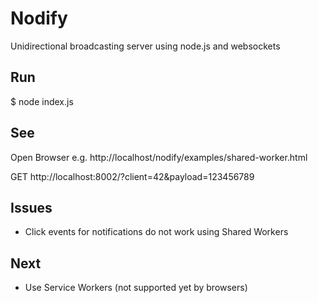 # Nodify

Unidirectional broadcasting server using node.js and websockets

## Run

$ node index.js

## See

Open Browser e.g. http://localhost/nodify/examples/shared-worker.html

GET http://localhost:8002/?client=42&payload=123456789

## Issues

 - Click events for notifications do not work using Shared Workers
 
## Next

 - Use Service Workers (not supported yet by browsers)
